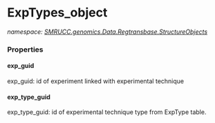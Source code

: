 ﻿# ExpTypes_object
_namespace: [SMRUCC.genomics.Data.Regtransbase.StructureObjects](./index.md)_






### Properties

#### exp_guid
exp_guid: id of experiment linked with experimental technique
#### exp_type_guid
exp_type_guid: id of experimental technique type from ExpType table.
